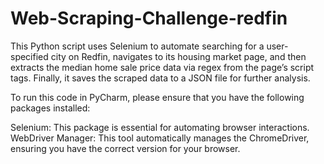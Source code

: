 # Web-Scraping-Challenge-redfin
This Python script uses Selenium to automate searching for a user-specified city on Redfin, navigates to its housing market page, and then extracts the median home sale price data via regex from the page’s script tags. Finally, it saves the scraped data to a JSON file for further analysis.

To run this code in PyCharm, please ensure that you have the following packages installed:

Selenium: This package is essential for automating browser interactions.
WebDriver Manager: This tool automatically manages the ChromeDriver, ensuring you have the correct version for your browser.

